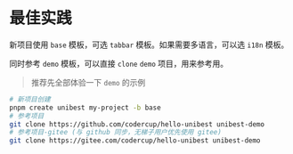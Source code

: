 # 最佳实践

新项目使用 `base` 模板，可选 `tabbar` 模板。如果需要多语言，可以选 `i18n` 模板。

同时参考 `demo` 模板，可以直接 `clone` `demo` 项目，用来参考用。

> 推荐先全部体验一下 `demo` 的示例

```sh
# 新项目创建
pnpm create unibest my-project -b base
# 参考项目
git clone https://github.com/codercup/hello-unibest unibest-demo
# 参考项目-gitee (与 github 同步，无梯子用户优先使用 gitee)
git clone https://gitee.com/codercup/hello-unibest unibest-demo
```
